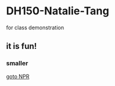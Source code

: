 # DH150-Natalie-Tang
for class demonstration

## it is fun!

### smaller

[goto NPR](http://npr.org)
